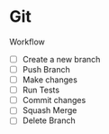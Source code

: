 # Git

Workflow

- [ ] Create a new branch
- [ ] Push Branch
- [ ] Make changes
- [ ] Run Tests
- [ ] Commit changes
- [ ] Squash Merge
- [ ] Delete Branch
